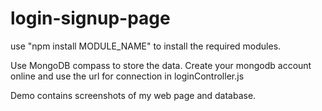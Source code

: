 # login-signup-page

use "npm install MODULE_NAME" to install the required modules.

Use MongoDB compass to store the data. Create your mongodb account online and use the url for connection in loginController.js

Demo contains screenshots of my web page and database.

